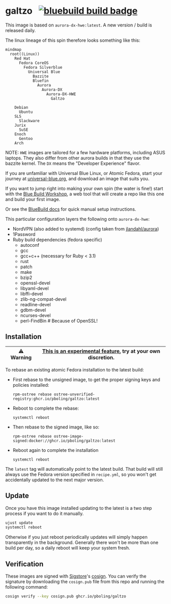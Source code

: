 # galtzo &nbsp; [![bluebuild build badge](https://github.com/pboling/galtzo/actions/workflows/build.yml/badge.svg)](https://github.com/pboling/galtzo/actions/workflows/build.yml)

This image is based on `aurora-dx-hwe:latest`.  A new version / build is released daily.

The linux lineage of this spin therefore looks something like this:

```mermaid
mindmap
  root((Linux))
    Red Hat
      Fedora CoreOS
        Fedora Silverblue
          Universal Blue
            Bazzite
            Bluefin
              Aurora
                Aurora-DX
                  Aurora-DX-HWE
                    Galtzo
                  
    Debian
      Ubuntu
    SLS
      Slackware
    Jurix
      SuSE
    Enoch
      Gentoo
    Arch
```
NOTE: `HWE` images are tailored for a few hardware platforms, including ASUS laptops.  They also differ from other aurora builds in that they use the bazzite kernel.  The `DX` means the "Developer Experience" flavor.

If you are unfamiliar with Universal Blue Linux, or Atomic Fedora,
start your journey at [universal-blue.org](https://universal-blue.org/), and download an image that suits you.

If you want to jump right into making your own spin (the water is fine!)
start with the [Blue Build Workshop](https://workshop.blue-build.org/),
a web tool that will create a repo like this one and build your first image.

Or see the [BlueBuild docs](https://blue-build.org/how-to/setup/) for quick manual setup instructions.

This particular configuration layers the following onto `aurora-dx-hwe`:

- NordVPN (also added to systemd) (config taken from [jlandahl/aurora](https://github.com/jlandahl/aurora))
- 1Password
- Ruby build dependencies (fedora specific)
  - autoconf
  - gcc
  - gcc+c++ (necessary for Ruby < 3.1)
  - rust
  - patch
  - make
  - bzip2
  - openssl-devel
  - libyaml-devel
  - libffi-devel
  - zlib-ng-compat-devel
  - readline-devel
  - gdbm-devel
  - ncurses-devel
  - perl-FindBin # Because of OpenSSL!

## Installation

| ⚠️ **Warning**️ | [This is an experimental feature](https://www.fedoraproject.org/wiki/Changes/OstreeNativeContainerStable), try at your own discretion. |
|-------------|----------------------------------------------------------------------------------------------------------------------------------------|

To rebase an existing atomic Fedora installation to the latest build:

- First rebase to the unsigned image, to get the proper signing keys and policies installed:
  ```
  rpm-ostree rebase ostree-unverified-registry:ghcr.io/pboling/galtzo:latest
  ```
- Reboot to complete the rebase:
  ```
  systemctl reboot
  ```
- Then rebase to the signed image, like so:
  ```
  rpm-ostree rebase ostree-image-signed:docker://ghcr.io/pboling/galtzo:latest
  ```
- Reboot again to complete the installation
  ```
  systemctl reboot
  ```

The `latest` tag will automatically point to the latest build. That build will still always use the Fedora version specified in `recipe.yml`, so you won't get accidentally updated to the next major version.

## Update

Once you have this image installed updating to the latest is a two step process if you want to do it manually.

```bash
ujust update
systemctl reboot
```

Otherwise if you just reboot periodically updates will simply happen transparently in the background.
Generally there won't be more than one build per day, so a daily reboot will keep your system fresh.

## Verification

These images are signed with [Sigstore](https://www.sigstore.dev/)'s [cosign](https://github.com/sigstore/cosign). You can verify the signature by downloading the `cosign.pub` file from this repo and running the following command:

```bash
cosign verify --key cosign.pub ghcr.io/pboling/galtzo
```
